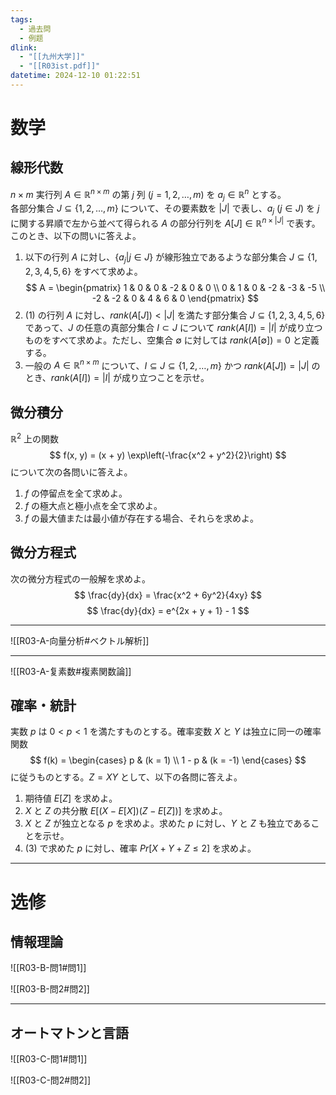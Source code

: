 ```yaml
---
tags:
  - 過去問
  - 例题
dlink:
  - "[[九州大学]]"
  - "[[R03ist.pdf]]"
datetime: 2024-12-10 01:22:51
---
```

# 数学
## 線形代数
$n \times m$ 実行列 $A \in \mathbb{R}^{n \times m}$ の第 $j$ 列 ($j = 1, 2, \dots, m$) を $a_j \in \mathbb{R}^n$ とする。  
各部分集合 $J \subseteq \{1, 2, \dots, m\}$ について、その要素数を $|J|$ で表し、$a_j \ (j \in J)$ を $j$ に関する昇順で左から並べて得られる $A$ の部分行列を $A[J] \in \mathbb{R}^{n \times |J|}$ で表す。  
このとき、以下の問いに答えよ。
1. 以下の行列 $A$ に対し、$\{a_j | j \in J\}$ が線形独立であるような部分集合 $J \subseteq \{1, 2, 3, 4, 5, 6\}$ をすべて求めよ。
   $$
   A =
   \begin{pmatrix}
   1 & 0 & 0 & -2 & 0 & 0 \\
   0 & 1 & 0 & -2 & -3 & -5 \\
   -2 & -2 & 0 & 4 & 6 & 0
   \end{pmatrix}
   $$
2. (1) の行列 $A$ に対し、$rank(A[J]) < |J|$ を満たす部分集合 $J \subseteq \{1, 2, 3, 4, 5, 6\}$ であって、$J$ の任意の真部分集合 $I \subset J$ について $rank(A[I]) = |I|$ が成り立つものをすべて求めよ。ただし、空集合 $\emptyset$ に対しては $rank(A[\emptyset]) = 0$ と定義する。
3. 一般の $A \in \mathbb{R}^{n \times m}$ について、$I \subseteq J \subseteq \{1, 2, \dots, m\}$ かつ $rank(A[J]) = |J|$ のとき、$rank(A[I]) = |I|$ が成り立つことを示せ。

## 微分積分
$\mathbb{R}^2$ 上の関数
$$
f(x, y) = (x + y) \exp\left(-\frac{x^2 + y^2}{2}\right)
$$
について次の各問いに答えよ。
1. $f$ の停留点を全て求めよ。
2. $f$ の極大点と極小点を全て求めよ。
3. $f$ の最大値または最小値が存在する場合、それらを求めよ。

## 微分方程式
次の微分方程式の一般解を求めよ。
$$
\frac{dy}{dx} = \frac{x^2 + 6y^2}{4xy}
$$
$$
\frac{dy}{dx} = e^{2x + y + 1} - 1
$$

---
![[R03-A-向量分析#ベクトル解析]]

---
![[R03-A-复素数#複素関数論]]

## 確率・統計

実数 $p$ は $0 < p < 1$ を満たすものとする。確率変数 $X$ と $Y$ は独立に同一の確率関数
$$
f(k) =
\begin{cases} 
p & (k = 1) \\
1 - p & (k = -1)
\end{cases}
$$
に従うものとする。$Z = XY$ として、以下の各問に答えよ。

1. 期待値 $E[Z]$ を求めよ。
2. $X$ と $Z$ の共分散 $E[(X - E[X])(Z - E[Z])]$ を求めよ。
3. $X$ と $Z$ が独立となる $p$ を求めよ。求めた $p$ に対し、$Y$ と $Z$ も独立であることを示せ。
4. (3) で求めた $p$ に対し、確率 $Pr[X + Y + Z \leq 2]$ を求めよ。


---
# 选修

## 情報理論

![[R03-B-問1#問1]]

![[R03-B-問2#問2]]

---
## オートマトンと言語
![[R03-C-問1#問1]]

![[R03-C-問2#問2]]